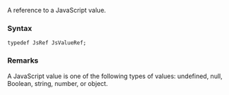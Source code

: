 A reference to a JavaScript value.
### Syntax 
```
typedef JsRef JsValueRef;
```
### Remarks 
A JavaScript value is one of the following types of values: undefined, null, Boolean, string, number, or object.